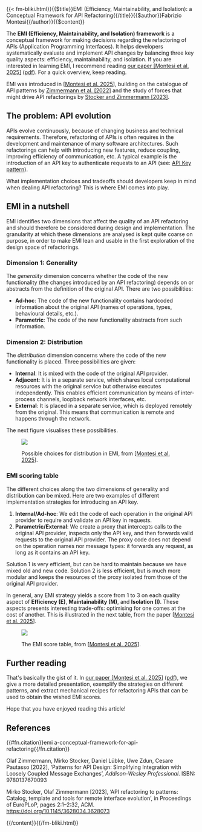 <!-- --> {{< fm-bliki.html}}{{$title}}EMI (Efficiency, Maintainability, and Isolation): a Conceptual Framework for API Refactoring{{/title}}{{$author}}Fabrizio Montesi{{/author}}{{$content}}

The **EMI (Efficiency, Maintainability, and Isolation) framework** is a conceptual framework for making decisions regarding the refactoring of APIs (Application Programming Interfaces).
It helps developers systematically evaluate and implement API changes by balancing three key quality aspects: efficiency, maintainability, and isolation. If you are interested in learning EMI, I recommend reading [our paper [Montesi et al. 2025]](#emi) ([pdf](/files/mppz25.pdf)). For a quick overview, keep reading.

EMI was introduced in [[Montesi et al. 2025](#emi)], building on the catalogue of API patterns by [Zimmermann et al. [2022]](#api-patterns) and the study of forces that might drive API refactorings by [Stocker and Zimmermann [2023]](#api-refactoring).

## The problem: API evolution

APIs evolve continuously, because of changing business and technical requirements. Therefore, refactoring of APIs is often requires in the development and maintenance of many software architectures. Such refactorings can help with introducing new features, reduce coupling, improving efficiency of communication, etc. A typical example is the introduction of an API key to authenticate requests to an API (see: [API Key pattern](https://microservice-api-patterns.org/patterns/structure/specialPurposeRepresentations/APIKey)).

What implementation choices and tradeoffs should developers keep in mind when dealing API refactoring? This is where EMI comes into play.

## EMI in a nutshell

EMI identifies two dimensions that affect the quality of an API refactoring and should therefore be considered during design and implementation. The granularity at which these dimensions are analysed is kept quite coarse on purpose, in order to make EMI lean and usable in the first exploration of the design space of refactorings.

### Dimension 1: Generality
The _generality_ dimension concerns whether the code of the new functionality (the changes introduced by an API refactoring) depends on or abstracts from the definition of the original API.
There are two possibilities:

- **Ad-hoc**: The code of the new functionality contains hardcoded information about the original API (names of operations, types, behavioural details, etc.).
- **Parametric**: The code of the new functionality abstracts from such information.

### Dimension 2: Distribution

The _distribution_ dimension concerns where the code of the new functionality is placed.
Three possibilities are given:

- **Internal**: It is mixed with the code of the original API provider.
- **Adjacent**: It is in a separate service, which shares local computational resources with the original service but otherwise executes independently. This enables efficient communication by means of inter-process channels, loopback network interfaces, etc.
- **External**: It is placed in a separate service, which is deployed remotely from the original. This means that communication is remote and happens through the network.

The next figure visualises these possibilities.

<figure class="bliki-figure">

<img src="/images/emi-distribution.png" class="img-fluid"/>

<figcaption>

Possible choices for distribution in EMI, from [[Montesi et al. 2025](#emi)].
</figcaption>
</figure>

### EMI scoring table

The different choices along the two dimensions of generality and distribution can be mixed. Here are two examples of different implementation strategies for introducing an API key.
1. **Internal/Ad-hoc**: We edit the code of each operation in the original API provider to require and validate an API key in requests.
2. **Parametric/External**: We create a proxy that intercepts calls to the original API provider, inspects only the API key, and then forwards valid requests to the original API provider. The proxy code does not depend on the operation names nor message types: it forwards any request, as long as it contains an API key.

Solution 1 is very efficient, but can be hard to maintain because we have mixed old and new code. Solution 2 is less efficient, but is much more modular and keeps the resources of the proxy isolated from those of the original API provider.

In general, any EMI strategy yields a score from 1 to 3 on each quality aspect of **Efficiency (E)**, **Maintainability (M)**, and **Isolation (I)**. These aspects presents interesting trade-offs: optimising for one comes at the cost of another. This is illustrated in the next table, from the paper [[Montesi et al. 2025](#emi)].


<figure class="bliki-figure">

<img src="/images/emi-scoring-table.jpg" class="img-fluid"/>

<figcaption>

The EMI score table, from [[Montesi et al. 2025](#emi)].
</figcaption>
</figure>

## Further reading

That's basically the gist of it. In [our paper [Montesi et al. 2025]](#emi) ([pdf](/files/mppz25.pdf)), we give a more detailed presentation, exemplify the strategies on different patterns, and extract mechanical recipes for refactoring APIs that can be used to obtain the wished EMI scores.

Hope that you have enjoyed reading this article!

## References

{{#fn.citation}}emi a-conceptual-framework-for-api-refactoring{{/fn.citation}}

<a id="api-patterns"></a>Olaf Zimmermann, Mirko Stocker, Daniel Lübke, Uwe Zdun, Cesare Pautasso [2022], ‘Patterns for API Design: Simplifying Integration with Loosely Coupled Message Exchanges’, _Addison-Wesley Professional_. ISBN: 9780137670093

<a id="api-refactoring"></a>Mirko Stocker, Olaf Zimmermann [2023], ‘API refactoring to patterns: Catalog, template and tools for remote interface evolution’, in Proceedings of EuroPLoP, pages 2:1–2:32, ACM. <https://doi.org/10.1145/3628034.3628073>

<!-- --> {{/content}}{{/fm-bliki.html}}